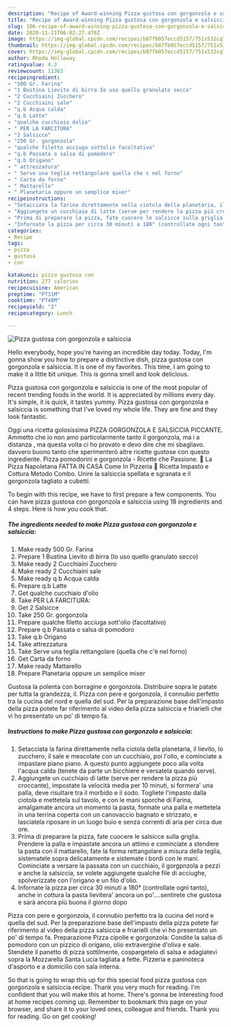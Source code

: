 ```yaml
---
description: "Recipe of Award-winning Pizza gustosa con gorgonzola e salsiccia"
title: "Recipe of Award-winning Pizza gustosa con gorgonzola e salsiccia"
slug: 106-recipe-of-award-winning-pizza-gustosa-con-gorgonzola-e-salsiccia
date: 2020-11-21T06:02:27.476Z
image: https://img-global.cpcdn.com/recipes/b87fb057eccd5157/751x532cq70/pizza-gustosa-con-gorgonzola-e-salsiccia-recipe-main-photo.jpg
thumbnail: https://img-global.cpcdn.com/recipes/b87fb057eccd5157/751x532cq70/pizza-gustosa-con-gorgonzola-e-salsiccia-recipe-main-photo.jpg
cover: https://img-global.cpcdn.com/recipes/b87fb057eccd5157/751x532cq70/pizza-gustosa-con-gorgonzola-e-salsiccia-recipe-main-photo.jpg
author: Rhoda Holloway
ratingvalue: 4.3
reviewcount: 11363
recipeingredient:
- "500 Gr. Farina"
- "1 Bustina Lievito di birra Io uso quello granulato secco"
- "2 Cucchiaini Zucchero"
- "2 Cucchiaini sale"
- "q.b Acqua calda"
- "q.b Latte"
- "qualche cucchiaio dolio"
- " PER LA FARCITURA"
- "2 Salsicce"
- "250 Gr. gorgonzola"
- "qualche filetto acciuga sottolio facoltativo"
- "q.b Passata o salsa di pomodoro"
- "q.b Origano"
- " attrezzatura"
- " Serve una teglia rettangolare quella che c nel forno"
- " Carta da forno"
- " Mattarello"
- " Planetaria oppure un semplice mixer"
recipeinstructions:
- "Setacciata la farina direttamente nella ciotola della planetaria, il lievito, lo zucchero, il sale e mescolate con un cucchiaio, poi l&#39;olio, e cominciate a impastare piano piano. A questo punto aggiungete poco alla volta l&#39;acqua calda (tenete da parte un bicchiere e versatela quando serve)."
- "Aggiungete un cucchiaio di latte (serve per rendere la pizza più croccante), impostate la velocità media per 10 minuti, si formera&#39; una palla, deve risultare tra il morbido e il sodo. Togliete l&#39;impasto dalla ciotola e mettetela sul tavolo, e con le mani sporche di Farina, amalgamate ancora un momento la pasta, formate una palla e mettetela in una terrina coperta con un canovaccio bagnato e strizzato, e lasciatela riposare in un luogo buio e senza correnti di aria per circa due ore."
- "Prima di preparare la pizza, fate cuocere le salsicce sulla griglia. Prendere la palla e impastate ancora un attimo e cominciate a stendere la pasta con il mattarello, fate la forma rettangolare a misura della teglia, sistematele sopra delicatamente e sistemate i bordi con le mani. Cominciate a versare la passata con un cucchiaio, il gorgpnzola a pezzi e anche la salsiccia, se volete aggiungete qualche file di acciughe, spolverizzate con l&#39;origano e un filo d&#39;olio."
- "Infornate la pizza per circa 30 minuti a 180° (controllate ogni tanto), anche in cottura la pasta lievitera&#39; ancora un po&#39;....sentirete che gustosa e sarà ancora più buona il giorno dopo"
categories:
- Recipe
tags:
- pizza
- gustosa
- con

katakunci: pizza gustosa con 
nutrition: 277 calories
recipecuisine: American
preptime: "PT31M"
cooktime: "PT48M"
recipeyield: "2"
recipecategory: Lunch

---
```



![Pizza gustosa con gorgonzola e salsiccia](https://img-global.cpcdn.com/recipes/b87fb057eccd5157/751x532cq70/pizza-gustosa-con-gorgonzola-e-salsiccia-recipe-main-photo.jpg)

Hello everybody, hope you're having an incredible day today. Today, I'm gonna show you how to prepare a distinctive dish, pizza gustosa con gorgonzola e salsiccia. It is one of my favorites. This time, I am going to make it a little bit unique. This is gonna smell and look delicious.

Pizza gustosa con gorgonzola e salsiccia is one of the most popular of recent trending foods in the world. It is appreciated by millions every day. It's simple, it is quick, it tastes yummy. Pizza gustosa con gorgonzola e salsiccia is something that I've loved my whole life. They are fine and they look fantastic.

Oggi una ricetta golosissima PIZZA GORGONZOLA E SALSICCIA PICCANTE. Ammetto che io non amo particolarmente tanto il gorgonzola, ma i a distanza , ma questa volta ci ho provato e devo dire che mi sbagliavo. davvero buono tanto che sperimenterò altre ricette gustose con questo ingrediente. Pizza pomodorini e gorgonzola - Ricette che Passione. 🔴 La Pizza Napoletana FATTA IN CASA Come In Pizzeria 🔴 Ricetta Impasto e Cottura Metodo Combo. Unire la salsiccia spellata e sgranata e il gorgonzola tagliato a cubetti.


To begin with this recipe, we have to first prepare a few components. You can have pizza gustosa con gorgonzola e salsiccia using 18 ingredients and 4 steps. Here is how you cook that.

<!--inarticleads1-->

##### The ingredients needed to make Pizza gustosa con gorgonzola e salsiccia:

1. Make ready 500 Gr. Farina
1. Prepare 1 Bustina Lievito di birra (Io uso quello granulato secco)
1. Make ready 2 Cucchiaini Zucchero
1. Make ready 2 Cucchiaini sale
1. Make ready q.b Acqua calda
1. Prepare q.b Latte
1. Get qualche cucchiaio d&#39;olio
1. Take  PER LA FARCITURA:
1. Get 2 Salsicce
1. Take 250 Gr. gorgonzola
1. Prepare qualche filetto acciuga sott&#39;olio (facoltativo)
1. Prepare q.b Passata o salsa di pomodoro
1. Take q.b Origano
1. Take  attrezzatura
1. Take  Serve una teglia rettangolare (quella che c&#39;è nel forno)
1. Get  Carta da forno
1. Make ready  Mattarello
1. Prepare  Planetaria oppure un semplice mixer


Gustosa la polenta con borragine e gorgonzola. Distribuire sopra le patate per tutta la grandezza, il. Pizza con pere e gorgonzola, il connubio perfetto tra la cucina del nord e quella del sud. Per la preparazione base dell&#39;impasto della pizza potete far riferimento al video della pizza salsiccia e friarielli che vi ho presentato un po&#39; di tempo fa. 

<!--inarticleads2-->

##### Instructions to make Pizza gustosa con gorgonzola e salsiccia:

1. Setacciata la farina direttamente nella ciotola della planetaria, il lievito, lo zucchero, il sale e mescolate con un cucchiaio, poi l&#39;olio, e cominciate a impastare piano piano. A questo punto aggiungete poco alla volta l&#39;acqua calda (tenete da parte un bicchiere e versatela quando serve).
1. Aggiungete un cucchiaio di latte (serve per rendere la pizza più croccante), impostate la velocità media per 10 minuti, si formera&#39; una palla, deve risultare tra il morbido e il sodo. Togliete l&#39;impasto dalla ciotola e mettetela sul tavolo, e con le mani sporche di Farina, amalgamate ancora un momento la pasta, formate una palla e mettetela in una terrina coperta con un canovaccio bagnato e strizzato, e lasciatela riposare in un luogo buio e senza correnti di aria per circa due ore.
1. Prima di preparare la pizza, fate cuocere le salsicce sulla griglia. Prendere la palla e impastate ancora un attimo e cominciate a stendere la pasta con il mattarello, fate la forma rettangolare a misura della teglia, sistematele sopra delicatamente e sistemate i bordi con le mani. Cominciate a versare la passata con un cucchiaio, il gorgpnzola a pezzi e anche la salsiccia, se volete aggiungete qualche file di acciughe, spolverizzate con l&#39;origano e un filo d&#39;olio.
1. Infornate la pizza per circa 30 minuti a 180° (controllate ogni tanto), anche in cottura la pasta lievitera&#39; ancora un po&#39;....sentirete che gustosa e sarà ancora più buona il giorno dopo


Pizza con pere e gorgonzola, il connubio perfetto tra la cucina del nord e quella del sud. Per la preparazione base dell&#39;impasto della pizza potete far riferimento al video della pizza salsiccia e friarielli che vi ho presentato un po&#39; di tempo fa. Preparazione Pizza cipolle e gorgonzola: Condite la salsa di pomodoro con un pizzico di origano, olio extravergine d&#39;oliva e sale. Stendete il panetto di pizza sottilmente, cospargetelo di salsa e adagiatevi sopra la Mozzarella Santa Lucia tagliata a fette. Pizzeria e paninoteca d&#39;asporto e a domicilio con sala interna. 

So that is going to wrap this up for this special food pizza gustosa con gorgonzola e salsiccia recipe. Thank you very much for reading. I'm confident that you will make this at home. There's gonna be interesting food at home recipes coming up. Remember to bookmark this page on your browser, and share it to your loved ones, colleague and friends. Thank you for reading. Go on get cooking!
